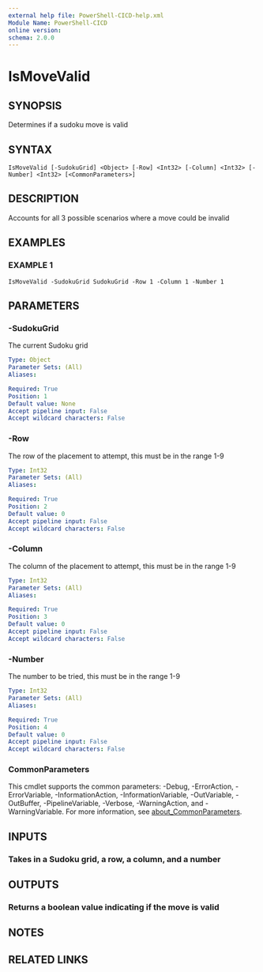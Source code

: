 ```yaml
---
external help file: PowerShell-CICD-help.xml
Module Name: PowerShell-CICD
online version:
schema: 2.0.0
---
```


# IsMoveValid

## SYNOPSIS
Determines if a sudoku move is valid

## SYNTAX

```
IsMoveValid [-SudokuGrid] <Object> [-Row] <Int32> [-Column] <Int32> [-Number] <Int32> [<CommonParameters>]
```

## DESCRIPTION
Accounts for all 3 possible scenarios where a move could be invalid

## EXAMPLES

### EXAMPLE 1
```
IsMoveValid -SudokuGrid SudokuGrid -Row 1 -Column 1 -Number 1
```

## PARAMETERS

### -SudokuGrid
The current Sudoku grid

```yaml
Type: Object
Parameter Sets: (All)
Aliases:

Required: True
Position: 1
Default value: None
Accept pipeline input: False
Accept wildcard characters: False
```

### -Row
The row of the placement to attempt, this must be in the range 1-9

```yaml
Type: Int32
Parameter Sets: (All)
Aliases:

Required: True
Position: 2
Default value: 0
Accept pipeline input: False
Accept wildcard characters: False
```

### -Column
The column of the placement to attempt, this must be in the range 1-9

```yaml
Type: Int32
Parameter Sets: (All)
Aliases:

Required: True
Position: 3
Default value: 0
Accept pipeline input: False
Accept wildcard characters: False
```

### -Number
The number to be tried, this must be in the range 1-9

```yaml
Type: Int32
Parameter Sets: (All)
Aliases:

Required: True
Position: 4
Default value: 0
Accept pipeline input: False
Accept wildcard characters: False
```

### CommonParameters
This cmdlet supports the common parameters: -Debug, -ErrorAction, -ErrorVariable, -InformationAction, -InformationVariable, -OutVariable, -OutBuffer, -PipelineVariable, -Verbose, -WarningAction, and -WarningVariable. For more information, see [about_CommonParameters](http://go.microsoft.com/fwlink/?LinkID=113216).

## INPUTS

### Takes in a Sudoku grid, a row, a column, and a number
## OUTPUTS

### Returns a boolean value indicating if the move is valid
## NOTES

## RELATED LINKS
